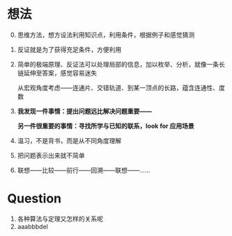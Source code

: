 #  想法

0. 思维方法，想方设法利用知识点，利用条件，根据例子和感觉猜测

1. 反证就是为了获得充足条件，方便利用

2. 简单的极端原理、反证法可以处理局部的信息，加以枚举、分析，就像一条长链延伸至答案，感觉容易迷失

   从宏观角度考虑——连通片、交错轨道、到某一顶点的长路，蕴含连通性、度数

3. **我发现一件事情：提出问题远比解决问题重要——**

   **另一件很重要的事情：寻找所学与已知的联系，look for 应用场景**

4. 温习，不是背书，而是从不同角度理解

5. 把问题表示出来就不简单

6. 联想——比较——前行——回溯——联想——......

# Question

1. 各种算法与定理又怎样的关系呢
2. aaabbbdel

